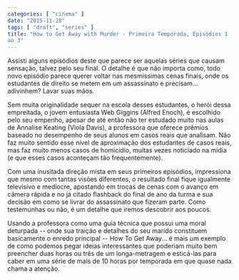 ```yaml
---
categories: [ "cinema" ]
date: "2015-11-28"
tags: [ "draft", "series" ]
title: "How to Get Away with Murder - Primeira Temporada, Episódios 1
ao 3"
---
```

Assisti alguns episódios deste que parece ser aquelas séries que
causam sensação, talvez pelo seu final. O detalhe é que não importa
como, todo novo episódio parece querer voltar nas mesmíssimas cenas
finais, onde os estudantes de direito se metem em um assassinato e
precisam... adivinhem? Lavar suas mãos.

Sem muita originalidade sequer na escola desses estudantes, o herói dessa
empreitada, o jovem entusiasta Web Giggins (Alfred Enoch), é escolhido
pelo seu empenho, apesar de até então não ter estudado muito nas aulas
de Annalise Keating (Viola Davis), a professora que oferece prêmios
baseado no desempenho de seus alunos em casos reais que analisam. Não
faz muito sentido esse nível de aproximação dos estudantes de casos
reais, mas faz muito menos casos de homicídio, muitas vezes noticiado
na mídia (e que esses casos aconteçam tão frequentemente).

Com uma inusitada direção mista em seus primeiros episódios,
impressiona que mesmo com tantas visões diferentes, o resultado final
fique igualmente televisivo e medíocre, apostando em trocas de cenas
com o avanço em câmera rápida e no já citado flashback do final de
ano da turma e sua decisão em como se livrar do assassinato que fizeram
parte. Como testemunhas ou não, é um detalhe que iremos descobrir aos
poucos.

Usando a professora como uma guia técnica que possui uma moral deturpada
-- onde sua traição e detalhes do seu marido constituem basicamente o
enredo principal -- How To Get Away... é mais um exemplo de como podemos
pegar ideias interessantes que poderiam muito bem preencher duas horas
ou três de um longa-metragem e esticá-las para caber em uma série de
mais de 10 horas por temporada em que quase nada chama a atenção.
